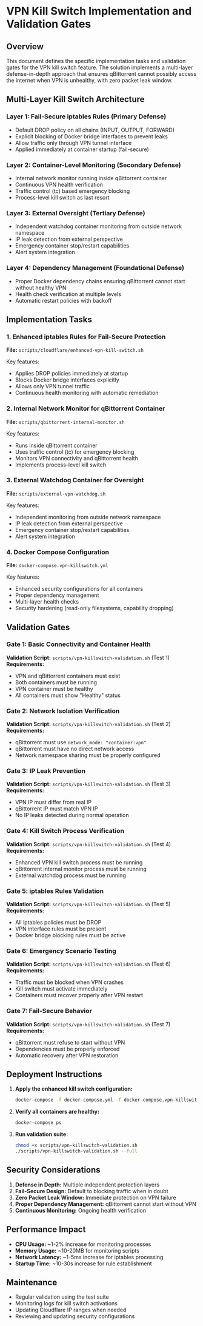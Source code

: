 # VPN Kill Switch Implementation and Validation Gates

## Overview

This document defines the specific implementation tasks and validation gates for the VPN kill switch feature. The solution implements a multi-layer defense-in-depth approach that ensures qBittorrent cannot possibly access the internet when VPN is unhealthy, with zero packet leak window.

## Multi-Layer Kill Switch Architecture

### Layer 1: Fail-Secure iptables Rules (Primary Defense)
- Default DROP policy on all chains (INPUT, OUTPUT, FORWARD)
- Explicit blocking of Docker bridge interfaces to prevent leaks
- Allow traffic only through VPN tunnel interface
- Applied immediately at container startup (fail-secure)

### Layer 2: Container-Level Monitoring (Secondary Defense)
- Internal network monitor running inside qBittorrent container
- Continuous VPN health verification
- Traffic control (tc) based emergency blocking
- Process-level kill switch as last resort

### Layer 3: External Oversight (Tertiary Defense)
- Independent watchdog container monitoring from outside network namespace
- IP leak detection from external perspective
- Emergency container stop/restart capabilities
- Alert system integration

### Layer 4: Dependency Management (Foundational Defense)
- Proper Docker dependency chains ensuring qBittorrent cannot start without healthy VPN
- Health check verification at multiple levels
- Automatic restart policies with backoff

## Implementation Tasks

### 1. Enhanced iptables Rules for Fail-Secure Protection
**File:** `scripts/cloudflare/enhanced-vpn-kill-switch.sh`

Key features:
- Applies DROP policies immediately at startup
- Blocks Docker bridge interfaces explicitly
- Allows only VPN tunnel traffic
- Continuous health monitoring with automatic remediation

### 2. Internal Network Monitor for qBittorrent Container
**File:** `scripts/qbittorrent-internal-monitor.sh`

Key features:
- Runs inside qBittorrent container
- Uses traffic control (tc) for emergency blocking
- Monitors VPN connectivity and qBittorrent health
- Implements process-level kill switch

### 3. External Watchdog Container for Oversight
**File:** `scripts/external-vpn-watchdog.sh`

Key features:
- Independent monitoring from outside network namespace
- IP leak detection from external perspective
- Emergency container stop/restart capabilities
- Alert system integration

### 4. Docker Compose Configuration
**File:** `docker-compose.vpn-killswitch.yml`

Key features:
- Enhanced security configurations for all containers
- Proper dependency management
- Multi-layer health checks
- Security hardening (read-only filesystems, capability dropping)

## Validation Gates

### Gate 1: Basic Connectivity and Container Health
**Validation Script:** `scripts/vpn-killswitch-validation.sh` (Test 1)
**Requirements:**
- VPN and qBittorrent containers must exist
- Both containers must be running
- VPN container must be healthy
- All containers must show "Healthy" status

### Gate 2: Network Isolation Verification
**Validation Script:** `scripts/vpn-killswitch-validation.sh` (Test 2)
**Requirements:**
- qBittorrent must use `network_mode: "container:vpn"`
- qBittorrent must have no direct network access
- Network namespace sharing must be properly configured

### Gate 3: IP Leak Prevention
**Validation Script:** `scripts/vpn-killswitch-validation.sh` (Test 3)
**Requirements:**
- VPN IP must differ from real IP
- qBittorrent IP must match VPN IP
- No IP leaks detected during normal operation

### Gate 4: Kill Switch Process Verification
**Validation Script:** `scripts/vpn-killswitch-validation.sh` (Test 4)
**Requirements:**
- Enhanced VPN kill switch process must be running
- qBittorrent internal monitor process must be running
- External watchdog process must be running

### Gate 5: iptables Rules Validation
**Validation Script:** `scripts/vpn-killswitch-validation.sh` (Test 5)
**Requirements:**
- All iptables policies must be DROP
- VPN interface rules must be present
- Docker bridge blocking rules must be active

### Gate 6: Emergency Scenario Testing
**Validation Script:** `scripts/vpn-killswitch-validation.sh` (Test 6)
**Requirements:**
- Traffic must be blocked when VPN crashes
- Kill switch must activate immediately
- Containers must recover properly after VPN restart

### Gate 7: Fail-Secure Behavior
**Validation Script:** `scripts/vpn-killswitch-validation.sh` (Test 7)
**Requirements:**
- qBittorrent must refuse to start without VPN
- Dependencies must be properly enforced
- Automatic recovery after VPN restoration

## Deployment Instructions

1. **Apply the enhanced kill switch configuration:**
   ```bash
   docker-compose -f docker-compose.yml -f docker-compose.vpn-killswitch.yml up -d
   ```

2. **Verify all containers are healthy:**
   ```bash
   docker-compose ps
   ```

3. **Run validation suite:**
   ```bash
   chmod +x scripts/vpn-killswitch-validation.sh
   ./scripts/vpn-killswitch-validation.sh --full
   ```

## Security Considerations

1. **Defense in Depth:** Multiple independent protection layers
2. **Fail-Secure Design:** Default to blocking traffic when in doubt
3. **Zero Packet Leak Window:** Immediate protection on VPN failure
4. **Proper Dependency Management:** qBittorrent cannot start without VPN
5. **Continuous Monitoring:** Ongoing health verification

## Performance Impact

- **CPU Usage:** ~1-2% increase for monitoring processes
- **Memory Usage:** ~10-20MB for monitoring scripts
- **Network Latency:** ~1-5ms increase for iptables processing
- **Startup Time:** ~10-30s increase for rule establishment

## Maintenance

- Regular validation using the test suite
- Monitoring logs for kill switch activations
- Updating Cloudflare IP ranges when needed
- Reviewing and updating security configurations